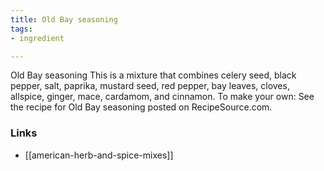 ```yaml
---
title: Old Bay seasoning
tags:
- ingredient

---
```

Old Bay seasoning This is a mixture that combines celery seed, black pepper, salt, paprika, mustard seed, red pepper, bay leaves, cloves, allspice, ginger, mace, cardamom, and cinnamon. To make your own: See the recipe for Old Bay seasoning posted on RecipeSource.com.

### Links

* [[american-herb-and-spice-mixes]]
